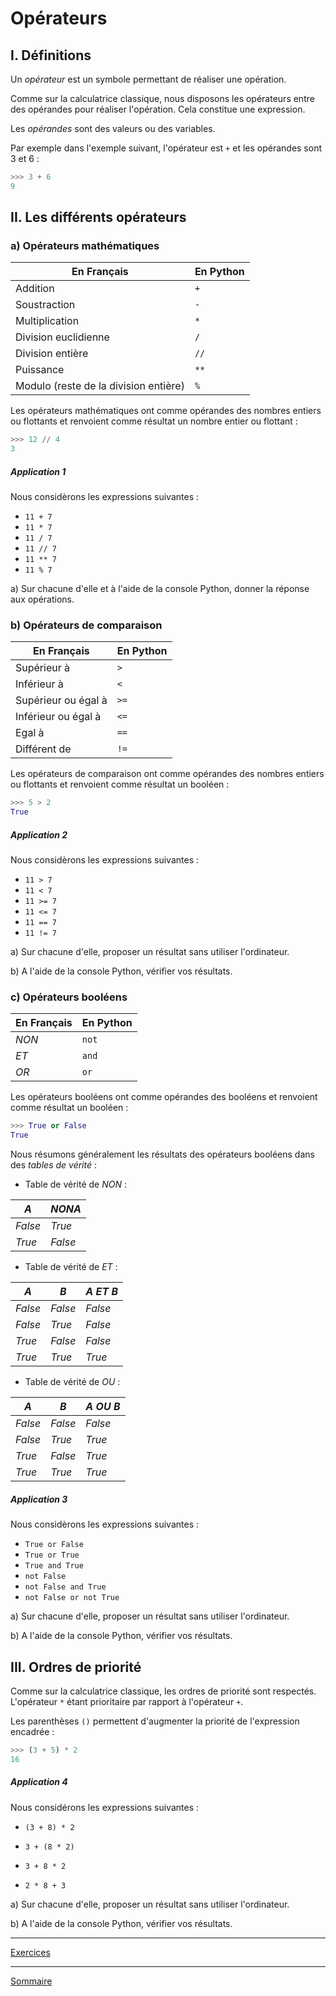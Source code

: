# Opérateurs

## I. Définitions

Un *opérateur* est un symbole permettant de réaliser une opération.

Comme sur la calculatrice classique, nous disposons les opérateurs entre des opérandes pour réaliser l'opération. Cela constitue une expression.

Les *opérandes* sont des valeurs ou des variables.

Par exemple dans l'exemple suivant, l'opérateur est `+` et les opérandes sont $`3`$ et $`6`$ :

```python
>>> 3 + 6
9
```

## II. Les différents opérateurs

### a) Opérateurs mathématiques

|   En Français    |   En Python   |
| --- | --- |
|   Addition    |`+`|
|   Soustraction | `-`|
|   Multiplication | `*` |
|   Division euclidienne | `/` |
|   Division entière    | `//` |
|   Puissance   |   `**` |
|   Modulo (reste de la division entière) |   `%` |

Les opérateurs mathématiques ont comme opérandes des nombres entiers ou flottants et renvoient comme résultat un nombre entier ou flottant :

```python
>>> 12 // 4
3
```

##### Application 1

Nous considèrons les expressions suivantes :

- `11 + 7`
- `11 * 7`
- `11 / 7`
- `11 // 7`
- `11 ** 7`
- `11 % 7`

a) Sur chacune d'elle et à l'aide de la console Python, donner la réponse aux opérations.

### b) Opérateurs de comparaison

|   En Français    |   En Python   |
| --- | --- |
|   Supérieur à |   `>` |
|   Inférieur à |   `<` |
|   Supérieur ou égal à |   `>=` |
|   Inférieur ou égal à |   `<=` |
|   Egal à |   `==` |
|   Différent de    |   `!=` |

Les opérateurs de comparaison ont comme opérandes des nombres entiers ou flottants et renvoient comme résultat un booléen :

```python
>>> 5 > 2
True
```
##### Application 2

Nous considèrons les expressions suivantes :

- `11 > 7`
- `11 < 7`
- `11 >= 7`
- `11 <= 7`
- `11 == 7`
- `11 != 7`

a) Sur chacune d'elle, proposer un résultat sans utiliser l'ordinateur.

b) A l'aide de la console Python, vérifier vos résultats.

### c) Opérateurs booléens

|   En Français    |   En Python   |
| --- | --- |
|   $NON$ |   `not` |
|   $ET$ |   `and` |
|   $OR$ |   `or` |

Les opérateurs booléens ont comme opérandes des booléens et renvoient comme résultat un booléen :

```python
>>> True or False
True
```

Nous résumons généralement les résultats des opérateurs booléens dans des *tables de vérité* :

- Table de vérité de $NON$ :

| $A$ | $NON A$ | 
|---|---|
| $False$ | $True$ |
| $True$ | $False$ |

- Table de vérité de $ET$ :

| $A$ | $B$ | $A$ $ET$ $B$ | 
|---|---|---|
| $False$ | $False$ | $False$ | 
| $False$ | $True$ | $False$ | 
| $True$ | $False$ | $False$ | 
| $True$ | $True$ | $True$ | 

- Table de vérité de $OU$ :

| $A$ | $B$ | $A$ $OU$ $B$ | 
|---|---|---|
| $False$ | $False$ | $False$ | 
| $False$ | $True$ | $True$ | 
| $True$ | $False$ | $True$ | 
| $True$ | $True$ | $True$ | 


##### Application 3

Nous considèrons les expressions suivantes :

- `True or False`
- `True or True`
- `True and True`
- `not False`
- `not False and True`
- `not False or not True`

a) Sur chacune d'elle, proposer un résultat sans utiliser l'ordinateur.

b) A l'aide de la console Python, vérifier vos résultats.

## III. Ordres de priorité

Comme sur la calculatrice classique, les ordres de priorité sont respectés. L'opérateur `*` étant prioritaire par rapport à l'opérateur `+`.

Les parenthèses `()` permettent d'augmenter la priorité de l'expression encadrée :

```python
>>> (3 + 5) * 2
16
```

##### Application 4

Nous considérons les expressions suivantes :

- `(3 + 8) * 2`

- `3 + (8 * 2)`

- `3 + 8 * 2`

- `2 * 8 + 3`

a) Sur chacune d'elle, proposer un résultat sans utiliser l'ordinateur.

b) A l'aide de la console Python, vérifier vos résultats.

__________

[Exercices](./Exercices/Exercices_opérateurs.md)
__________

[Sommaire](./../../README.md)